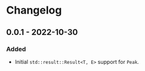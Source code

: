 # Changelog

## 0.0.1 - 2022-10-30

### Added

-   Initial `std::result::Result<T, E>` support for `Peak`.